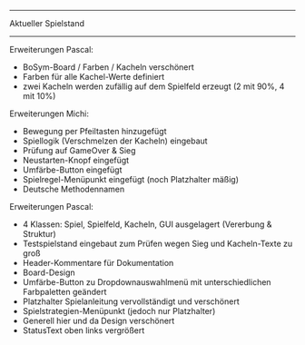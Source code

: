***********************************************************************************
  Aktueller Spielstand
***********************************************************************************

Erweiterungen Pascal:
- BoSym-Board / Farben / Kacheln verschönert
- Farben für alle Kachel-Werte definiert
- zwei Kacheln werden zufällig auf dem Spielfeld erzeugt (2 mit 90%, 4 mit 10%)

Erweiterungen Michi:
- Bewegung per Pfeiltasten hinzugefügt
- Spiellogik (Verschmelzen der Kacheln) eingebaut
- Prüfung auf GameOver & Sieg
- Neustarten-Knopf eingefügt
- Umfärbe-Button eingefügt
- Spielregel-Menüpunkt eingefügt (noch Platzhalter mäßig)
- Deutsche Methodennamen

Erweiterungen Pascal:
- 4 Klassen: Spiel, Spielfeld, Kacheln, GUI ausgelagert (Vererbung & Struktur)
- Testspielstand eingebaut zum Prüfen wegen Sieg und Kacheln-Texte zu groß
- Header-Kommentare für Dokumentation
- Board-Design
- Umfärbe-Button zu Dropdownauswahlmenü mit unterschiedlichen Farbpaletten geändert
- Platzhalter Spielanleitung vervollständigt und verschönert
- Spielstrategien-Menüpunkt (jedoch nur Platzhalter)
- Generell hier und da Design verschönert
- StatusText oben links vergrößert
